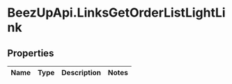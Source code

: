 # BeezUpApi.LinksGetOrderListLightLink

## Properties
Name | Type | Description | Notes
------------ | ------------- | ------------- | -------------


